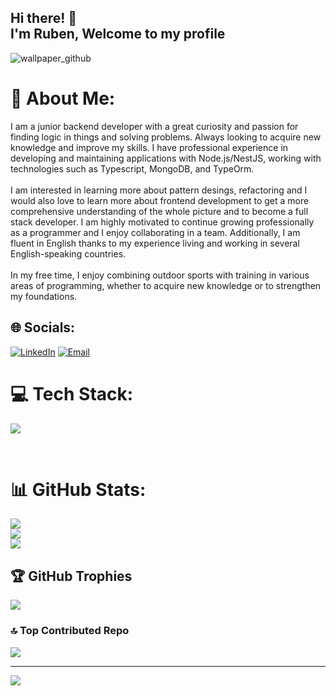 ## Hi there! 👋 <br> I'm Ruben, Welcome to my profile 
<!--
![wallpaper_github](https://github.com/user-attachments/assets/b0e0f154-96e5-4b40-af0f-bf5757d62472)
-->
![wallpaper_github](https://github.com/user-attachments/assets/edd5cfff-91ef-42d6-94cb-4d8e6efa336b)

# 💫 About Me:
I am a junior backend developer with a great curiosity and passion for finding logic in things and solving problems. Always looking to acquire new knowledge and improve my skills. I have professional experience in developing and maintaining applications with Node.js/NestJS, working with technologies such as Typescript, MongoDB, and TypeOrm.<br><br>I am interested in learning more about pattern desings, refactoring and I would also love to learn more about frontend development to get a more comprehensive understanding of the whole picture and to become a full stack developer. I am highly motivated to continue growing professionally as a programmer and I enjoy collaborating in a team. Additionally, I am fluent in English thanks to my experience living and working in several English-speaking countries.<br><br>In my free time, I enjoy combining outdoor sports with training in various areas of programming, whether to acquire new knowledge or to strengthen my foundations. 


## 🌐 Socials:
[![LinkedIn](https://img.shields.io/badge/LinkedIn-0A66C2?logo=linkedin&logoColor=fff)](https://www.linkedin.com/in/ruben-plaza-vicente/)
[![Email](https://img.shields.io/badge/Email-0078D4?logo=microsoft-outlook&logoColor=white)](mailto:rubenplazavicente@hotmail.com)

# 💻 Tech Stack:
<p align="left">
  <a href="https://skillicons.dev">
    <img src="https://skillicons.dev/icons?i=nestjs,nodejs,typescript,js,css,html,mysql,postgresql,mongodb,git,github,docker,postman,vscode,&perline=12" />
  </a>
</p>
<br>


# 📊 GitHub Stats:
![](https://github-readme-stats.vercel.app/api?username=rubenplazavi&theme=dark&hide_border=false&include_all_commits=false&count_private=true)<br/>
![](https://github-readme-streak-stats.herokuapp.com/?user=rubenplazavi&theme=dark&hide_border=false)<br/>
![](https://github-readme-stats.vercel.app/api/top-langs/?username=rubenplazavi&theme=dark&hide_border=false&include_all_commits=false&count_private=true&layout=compact)

## 🏆 GitHub Trophies
![](https://github-profile-trophy.vercel.app/?username=rubenplazavi&theme=default&no-frame=true&no-bg=false&margin-w=4)

### 🔝 Top Contributed Repo
![](https://github-contributor-stats.vercel.app/api?username=rubenplazavi&limit=5&theme=dark&combine_all_yearly_contributions=true)

---
[![](https://visitcount.itsvg.in/api?id=rubenplazavi&icon=0&color=0)](https://visitcount.itsvg.in)



